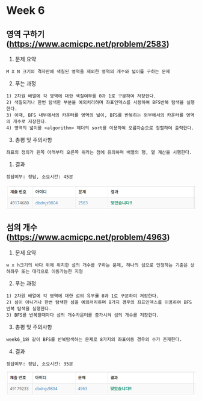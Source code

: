 # Week 6


## 영역 구하기(https://www.acmicpc.net/problem/2583)

1. 문제 요약
   
```
M X N 크기의 격자판에 색칠된 영역을 제외한 영역의 개수와 넓이를 구하는 문제
```

2. 푸는 과정

```
1) 2차원 배열에 각 영역에 대한 색칠여부를 0과 1로 구분하여 저장한다.
2) 색칠되거나 한번 탐색한 부분을 예외처리하며 좌표인덱스를 사용하여 BFS반복 탐색을 실행한다.
3) 이때, BFS 내부에서의 카운터를 영역의 넓이, BFS를 반복하는 외부에서의 카운터를 영역의 개수로 저장한다.
4) 영역의 넓이를 <algorithm> 헤더의 sort를 이용하여 오름차순으로 정렬하여 출력한다.
```

3. 총평 및 주의사항

```
좌표의 정의가 왼쪽 아래부터 오른쪽 위라는 점에 유의하며 배열의 행, 열 계산을 시행한다.
```

1. 결과

```
정답여부: 정답, 소요시간: 45분
```
![week6_1](./img/week6_1.PNG)

## 섬의 개수(https://www.acmicpc.net/problem/4963)

1. 문제 요약
   
```
w x h크기의 바다 위에 위치한 섬의 개수를 구하는 문제, 하나의 섬으로 인정하는 기준은 상하좌우 또는 대각으로 이동가능한 지형
```

2. 푸는 과정

```
1) 2차원 배열에 각 영역에 대한 섬의 유무를 0과 1로 구분하여 저장한다.
2) 섬이 아니거나 한번 탐색한 섬을 예외처리하며 8가지 경우의 좌표인덱스를 이용하여 BFS반복 탐색을 실행한다.
3) BFS를 반복할때마다 섬의 개수카운터를 증가시켜 섬의 개수를 저장한다.
```

3. 총평 및 주의사항

```
week6_1와 같이 BFS를 반복탐색하는 문제로 8가지의 좌표이동 경우의 수가 존재한다.
```

4. 결과

```
정답여부: 정답, 소요시간: 35분
```
![week6_2](./img/week6_2.PNG)